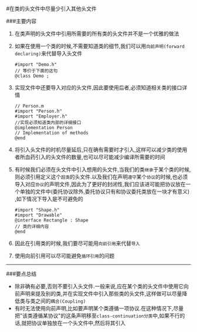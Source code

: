 #在类的头文件中尽量少引入其他头文件

###主要内容  

1. 在类声明的头文件中引用所需要的所有类的头文件并不是一个优雅的做法
2. 如果在使用一个类的时候,不需要知道类的细节,我们可以用`向前声明(forward declaring)`来代替导入头文件  

	```
	#import "Demo.h"
	// 等价于下面的这句
	@class Demo ;
	```

3. 实现文件中还要导入对应的头文件,因此要使用后者,必须知道相关类的接口详情

	```
	// Person.m
	#import "Person.h"
	#import "Employer.h"
	//实现必须知道类内部的详细接口
	@implementation Person
	// Implementation of methods
	@end
	```
	
4. 将引入头文件的时机尽量延后,只在确有需要时才引入,这样可以减少类的使用者所血药引入的头文件的数量,也可以尽可能减少编译所需要的时间

5. 有时候我们必须在头文件中引入想用的头文件,当我们的类`继承`于某个类的时候,则必须引用定义这个`超类`的头文件.以及我们在声明`遵守`某个`协议`的时候,也必须导入对应`协议`的声明文件,因此为了更好的封闭性,我们应该进可能把协议放在一个单独的文件中(委托协议除外,委托协议只有和协议委托类放在一块才有意义) ,如下情况下导入是不可避免的

	```
	#import "Shape.h"
	#import "Drawable"
	@interface Rectangle : Shape
	// 类的详细内容
	@end
	```

6.  因此在引用类的时候,我们要尽可能用`向前引用`来代替`导入`

7.  使用向前引用可以尽可能避免`循环引用`的问题

--------------------
###要点总结  

* 除非确有必要,否则不要引入头文件.一般来说,应在某个类的头文件中使用它向前声明来提及别的类,并在实现文件中引入那些类的头文件,这样做可以尽量降低类与类之间的`耦合(Coupling)` 
* 有时无法使用向前声明,比如要声明某个类遵循一项协议.在这种情况下,尽量把"该类遵循某协议"的这条声明移至`class-continuation分类`中,如果不行的话,就把协议单独放在一个头文件中,然后将其引入
